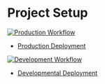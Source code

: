 # Project Setup

[![Production Workflow](https://github.com/kmc63/is218finalProject/actions/workflows/prod.yml/badge.svg)](https://github.com/kaw393939/docker_flask/actions/workflows/prod.yml)

* [Production Deployment](https://is218projectfinal-prod.herokuapp.com/)


[![Development Workflow](https://github.com/kmc63/is218finalProject/actions/workflows/dev.yml/badge.svg)](https://github.com/kaw393939/docker_flask/actions/workflows/dev.yml)

* [Developmental Deployment](https://is218projectfinal-dev.com/)
